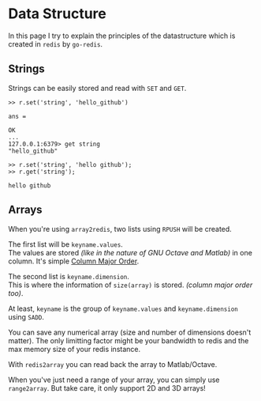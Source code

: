 # Data Structure

In this page I try to explain the principles of the datastructure which is created in `redis` by `go-redis`.


## Strings

Strings can be easily stored and read with `SET` and `GET`.

    >> r.set('string', 'hello_github')

    ans =

    OK
    ...
    127.0.0.1:6379> get string
    "hello_github"
    
    >> r.set('string', 'hello github');
    >> r.get('string');
    
    hello github



## Arrays

When you're using `array2redis`, two lists using `RPUSH` will be created.  


The first list will be `keyname.values`.  
The values are stored _(like in the nature of GNU Octave and Matlab)_ in one column. It's simple [Column Major Order](https://en.wikipedia.org/wiki/Row-major_order). 

The second list is `keyname.dimension`.  
This is where the information of `size(array)` is stored. _(column major order too)_.

At least, `keyname` is the group of `keyname.values` and `keyname.dimension` using `SADD`.

You can save any numerical array (size and number of dimensions doesn't matter). The only limitting factor might be your bandwidth to redis and the max memory size of your redis instance.  

With `redis2array` you can read back the array to Matlab/Octave.

When you've just need a range of your array, you can simply use `range2array`. But take care, it only support 2D and 3D arrays!

